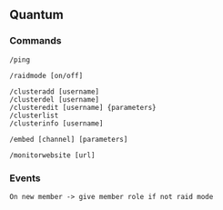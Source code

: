 ## Quantum

### Commands

```
/ping

/raidmode [on/off]

/clusteradd [username]
/clusterdel [username]
/clusteredit [username] {parameters}
/clusterlist
/clusterinfo [username]

/embed [channel] [parameters]

/monitorwebsite [url]

```

### Events

```
On new member -> give member role if not raid mode
```
